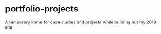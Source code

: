 # portfolio-projects
A temporary home for case studies and projects while building out my 2019 site
